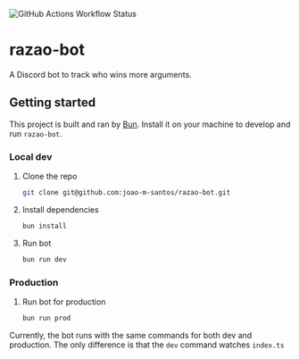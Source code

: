 ![GitHub Actions Workflow Status](https://img.shields.io/github/actions/workflow/status/joao-m-santos/razao-bot/deploy.yml)

# razao-bot

A Discord bot to track who wins more arguments.

## Getting started

This project is built and ran by [Bun](https://bun.sh). Install it on your machine to develop and run `razao-bot`.

### Local dev

1. Clone the repo

   ```bash
   git clone git@github.com:joao-m-santos/razao-bot.git
   ```

2. Install dependencies

   ```bash
   bun install
   ```

3. Run bot
   ```bash
   bun run dev
   ```

### Production

1. Run bot for production
   ```bash
   bun run prod
   ```

Currently, the bot runs with the same commands for both dev and production. The only difference is that the `dev` command watches `index.ts`
